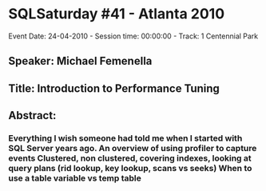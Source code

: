 # SQLSaturday #41 - Atlanta 2010
Event Date: 24-04-2010 - Session time: 00:00:00 - Track: 1 Centennial Park
## Speaker: Michael Femenella
## Title: Introduction to Performance Tuning
## Abstract:
### Everything I wish someone had told me when I started with SQL Server years ago. An overview of using profiler to capture events Clustered, non clustered, covering indexes, looking at query plans (rid lookup, key lookup, scans vs seeks) When to use a table variable vs temp table
